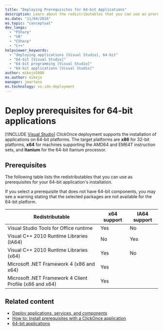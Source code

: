 ```yaml
---
title: "Deploying Prerequisites for 64-bit Applications"
description: Learn about the redistributables that you can use as prerequisites for ClickOnce deployment of applications on 64-bit platforms.
ms.date: "11/04/2016"
ms.topic: "conceptual"
dev_langs:
  - "FSharp"
  - "VB"
  - "CSharp"
  - "C++"
helpviewer_keywords:
  - "deploying applications [Visual Studio], 64-bit"
  - "64-bit [Visual Studio]"
  - "64-bit programming [Visual Studio]"
  - "64-bit applications [Visual Studio]"
author: mikejo5000
ms.author: mikejo
manager: jmartens
ms.technology: vs-ide-deployment
---
```

# Deploy prerequisites for 64-bit applications

 [!INCLUDE [Visual Studio](~/includes/applies-to-version/vs-windows-only.md)]
ClickOnce deployment supports the installation of applications on 64-bit platforms. The target platforms are **x86** for 32-bit platforms, **x64** for machines supporting the AMD64 and EM64T instruction sets, and **Itanium** for the 64-bit Itanium processor.

## Prerequisites
 The following table lists the redistributables that you can use as prerequisites for your 64-bit application's installation.

 If you select a prerequisite that does not have 64-bit components, you may see a warning stating that the selected packages are not available for the 64-bit platform.

| Redistributable | x64 support | IA64 support |
| - |-------------|--------------|
|  Visual Studio Tools for Office runtime  | Yes | No |
| Visual C++ 2010 Runtime Libraries (IA64) | No | Yes |
| Visual C++ 2010 Runtime Libraries (x64) | Yes | No |
| Microsoft .NET Framework 4 (x86 and x64) | Yes | |
| Microsoft .NET Framework 4 Client Profile (x86 and x64) | Yes | |

## Related content
- [Deploy applications, services, and components](../deployment/deploying-applications-services-and-components.md)
- [How to: Install prerequisites with a ClickOnce application](../deployment/how-to-install-prerequisites-with-a-clickonce-application.md)
- [64-bit applications](/dotnet/framework/64-bit-apps)